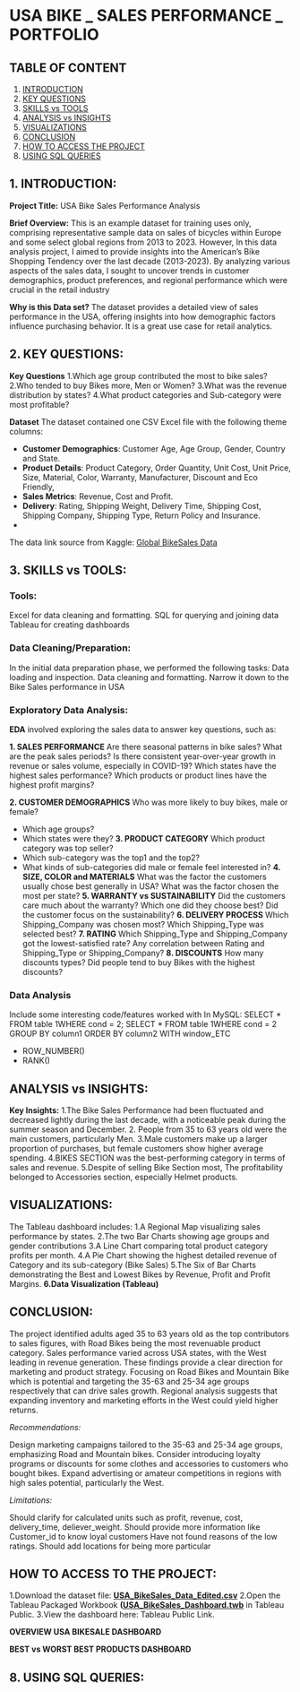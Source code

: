# USA BIKE _ SALES PERFORMANCE _ PORTFOLIO

## TABLE OF CONTENT
1. [INTRODUCTION](#INTRODUCTION)
2. [KEY QUESTIONS](#KEY-QUESTIONS)
3. [SKILLS vs TOOLS](#SKILLS-vs-TOOLS)
4. [ANALYSIS vs INSIGHTS](#ANALYSIS-vs-INSIGHTS)
5. [VISUALIZATIONS](#VISUALIZATIONS)
6. [CONCLUSION](#CONCLUSION)
7. [HOW TO ACCESS THE PROJECT](#HOW-TO-ACCESS-THE-PROJECT)
8. [USING SQL QUERIES](#USING-SQL-QUERIES)

## 1. INTRODUCTION:

**Project Title:** USA Bike Sales Performance Analysis

**Brief Overview:**
This is an example dataset for training uses only, comprising representative sample data on sales of bicycles within Europe and some select global regions from 2013 to 2023. However, In this data analysis project, I aimed to provide insights into the American’s Bike Shopping Tendency over the last decade (2013-2023). By analyzing various aspects of the sales data, I sought to uncover trends in customer demographics, product preferences, and regional performance which were crucial in the retail industry

**Why is this Data set?**
The dataset provides a detailed view of sales performance in the USA, offering insights into how demographic factors influence purchasing behavior. It is a great use case for retail analytics.

## 2. KEY QUESTIONS:

**Key Questions**
1.Which age group contributed the most to bike sales?
2.Who tended to buy Bikes more, Men or Women?
3.What was the revenue distribution by states?
4.What product categories and Sub-category were most profitable?

**Dataset**
The dataset contained one CSV Excel file with the following theme columns:
- **Customer Demographics**: Customer Age, Age Group, Gender, Country and State.
- **Product Details**: Product Category, Order Quantity, Unit Cost, Unit Price, Size, Material, Color, Warranty, Manufacturer, Discount and Eco Friendly,
- **Sales Metrics**: Revenue, Cost and Profit.
- **Delivery**: Rating, Shipping Weight, Delivery Time, Shipping Cost, Shipping Company, Shipping Type, Return Policy and Insurance.
- 
The data link source from Kaggle: [Global BikeSales Data]((https://www.kaggle.com/datasets/hamedahmadinia/global-bike-sales-dataset-2013-2023))

## 3. SKILLS vs TOOLS:
### Tools:
Excel for data cleaning and formatting.
SQL for querying and joining data
Tableau for creating dashboards

### Data Cleaning/Preparation:

In the initial data preparation phase, we performed the following tasks:
Data loading and inspection.
Data cleaning and formatting.
Narrow it down to the Bike Sales performance in USA

### Exploratory Data Analysis:

**EDA** involved exploring the sales data to answer key questions, such as:

**1. SALES PERFORMANCE**
Are there seasonal patterns in bike sales?
What are the peak sales periods?
Is there consistent year-over-year growth in revenue or sales volume, especially in COVID-19?
Which states have the highest sales performance?
Which products or product lines have the highest profit margins?

**2. CUSTOMER DEMOGRAPHICS**
Who was more likely to buy bikes, male or female? 
  + Which age groups?
  + Which states were they?
**3. PRODUCT CATEGORY**
Which product category was top seller?
  + Which sub-category was the top1 and the top2?
  + What kinds of sub-categories did male or female feel interested in?
**4. SIZE, COLOR and MATERIALS**
What was the factor the customers usually chose best generally in USA?
What was the factor chosen the most per state?
**5. WARRANTY vs SUSTAINABILITY**
Did the customers care much about the warranty? Which one did they choose best?
Did the customer focus on the sustainability?
**6. DELIVERY PROCESS**
Which Shipping_Company was chosen most?
Which Shipping_Type was selected best? 
**7. RATING**
Which Shipping_Type and Shipping_Company got the lowest-satisfied rate?
Any correlation between Rating and Shipping_Type or Shipping_Company?
**8. DISCOUNTS**
How many discounts types?
Did people tend to buy Bikes with the highest discounts?

### Data Analysis
Include some interesting code/features worked with
In MySQL:
SELECT * FROM table 1WHERE cond = 2;
SELECT * FROM table 1WHERE cond = 2 GROUP BY column1 ORDER BY column2
WITH window_ETC 
   + ROW_NUMBER()
   + RANK()
     
## ANALYSIS vs INSIGHTS:

**Key Insights:**
1.The Bike Sales Performance had been fluctuated and decreased lightly during the last decade, with a noticeable peak during the summer season and December.
2. People from 35 to 63 years old were the main customers, particularly Men.
3.Male customers make up a larger proportion of purchases, but female customers show higher average spending.
4.BIKES SECTION was the best-performing category in terms of sales and revenue.
5.Despite of selling Bike Section most, The profitability belonged to Accessories section, especially Helmet products.

## VISUALIZATIONS:

The Tableau dashboard includes:
1.A Regional Map visualizing sales performance by states.
2.The two Bar Charts showing age groups and gender contributions
3.A Line Chart comparing total product category profits per month.
4.A Pie Chart showing the highest detailed revenue of Category and its sub-category (Bike Sales)
5.The Six of Bar Charts demonstrating the Best and Lowest Bikes by Revenue, Profit and Profit Margins.
**6.Data Visualization (Tableau)**

## CONCLUSION:

The project identified adults aged  35 to 63 years old as the top contributors to sales figures, with Road Bikes being the most revenuable product category. Sales performance varied across USA states, with the West leading in revenue generation.
These findings provide a clear direction for marketing and product strategy. Focusing on Road Bikes and Mountain Bike which is potential and targeting the 35-63 and 25-34 age groups respectively that can drive sales growth. Regional analysis suggests that expanding inventory and marketing efforts in the West could yield higher returns.

_Recommendations:_

Design marketing campaigns tailored to the 35-63 and 25-34 age groups, emphasizing Road and Mountain bikes.
Consider introducing loyalty programs or discounts for some clothes and accessories to customers who bought bikes.
Expand advertising or amateur competitions in regions with high sales potential, particularly the West.

_Limitations:_

Should clarify for calculated units such as profit, revenue, cost, delivery_time, deliever_weight.
Should provide more information like Customer_id to know loyal customers
Have not found reasons of the low ratings. 
Should add locations for being more particular

## HOW TO ACCESS TO THE PROJECT:

1.Download the dataset file: **[USA_BikeSales_Data_Edited.csv](https://github.com/HarryHuynh1205/Portfolio_USA_Bikes_Sales_Performance/blob/main/USA_BikeSales_Data_Edited.csv)**
2.Open the Tableau Packaged Workbook **([USA_BikeSales_Dashboard.twb](https://public.tableau.com/app/profile/harry.huynh/viz/USA_BikeSales/OverallDashboard)** in Tableau Public.
3.View the dashboard here: Tableau Public Link.

**OVERVIEW USA BIKESALE DASHBOARD** 

**BEST vs WORST BEST PRODUCTS DASHBOARD** 

## 8. USING SQL QUERIES:
